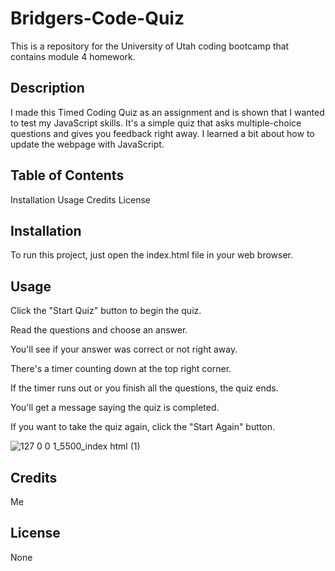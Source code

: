 # Bridgers-Code-Quiz

This is a repository for the University of Utah coding bootcamp that contains module 4 homework.

## Description

I made this Timed Coding Quiz as an assignment and is shown that I wanted to test my JavaScript skills. It's a simple quiz that asks multiple-choice questions and gives you feedback right away. I learned a bit about how to update the webpage with JavaScript.

## Table of Contents

Installation
Usage
Credits
License

## Installation

To run this project, just open the index.html file in your web browser.

## Usage

Click the "Start Quiz" button to begin the quiz.

Read the questions and choose an answer.

You'll see if your answer was correct or not right away.

There's a timer counting down at the top right corner.

If the timer runs out or you finish all the questions, the quiz ends.

You'll get a message saying the quiz is completed.

If you want to take the quiz again, click the "Start Again" button.

![127 0 0 1_5500_index html (1)](https://github.com/gymbridger/Bridgers-Code-Quiz/assets/130262452/a99929b4-82c5-412a-be50-dbb281613c61)

## Credits
Me

## License

None
